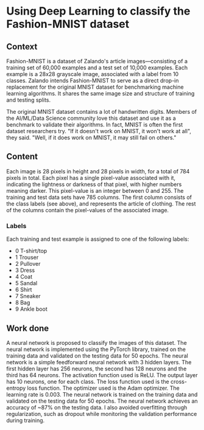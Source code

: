# Using Deep Learning to classify the Fashion-MNIST dataset

## Context
Fashion-MNIST is a dataset of Zalando's article images—consisting of a training set of 60,000 examples and a test set of 10,000 examples. Each example is a 28x28 grayscale image, associated with a label from 10 classes. Zalando intends Fashion-MNIST to serve as a direct drop-in replacement for the original MNIST dataset for benchmarking machine learning algorithms. It shares the same image size and structure of training and testing splits.

The original MNIST dataset contains a lot of handwritten digits. Members of the AI/ML/Data Science community love this dataset and use it as a benchmark to validate their algorithms. In fact, MNIST is often the first dataset researchers try. "If it doesn't work on MNIST, it won't work at all", they said. "Well, if it does work on MNIST, it may still fail on others."

## Content
Each image is 28 pixels in height and 28 pixels in width, for a total of 784 pixels in total. Each pixel has a single pixel-value associated with it, indicating the lightness or darkness of that pixel, with higher numbers meaning darker. This pixel-value is an integer between 0 and 255. The training and test data sets have 785 columns. The first column consists of the class labels (see above), and represents the article of clothing. The rest of the columns contain the pixel-values of the associated image.

### Labels
Each training and test example is assigned to one of the following labels:

- 0 T-shirt/top
- 1 Trouser
- 2 Pullover
- 3 Dress
- 4 Coat
- 5 Sandal
- 6 Shirt
- 7 Sneaker
- 8 Bag
- 9 Ankle boot

## Work done
A neural network is proposed to classify the images of this dataset. The neural network is implemented using the PyTorch library, trained on the training data and validated on the testing data for 50 epochs. The neural network is a simple feedforward neural network with 3 hidden layers. The first hidden layer has 256 neurons, the second has 128 neurons and the third has 64 neurons. The activation function used is ReLU. The output layer has 10 neurons, one for each class. The loss function used is the cross-entropy loss function. The optimizer used is the Adam optimizer. The learning rate is 0.003. The neural network is trained on the training data and validated on the testing data for 50 epochs. The neural network achieves an accuracy of ~87% on the testing data. I also avoided overfitting through regularization, such as dropout while monitoring the validation performance during training. 